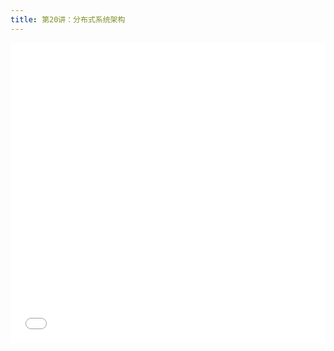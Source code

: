 ```yaml
---
title: 第20讲：分布式系统架构
---
```


<iframe src="//player.bilibili.com/player.html?aid=699386788&bvid=BV1Am4y1t7TN&cid=1151470340&p=1" scrolling="no" border="0" frameborder="no" framespacing="0" allowfullscreen="true" width="100%" height="480"> </iframe>